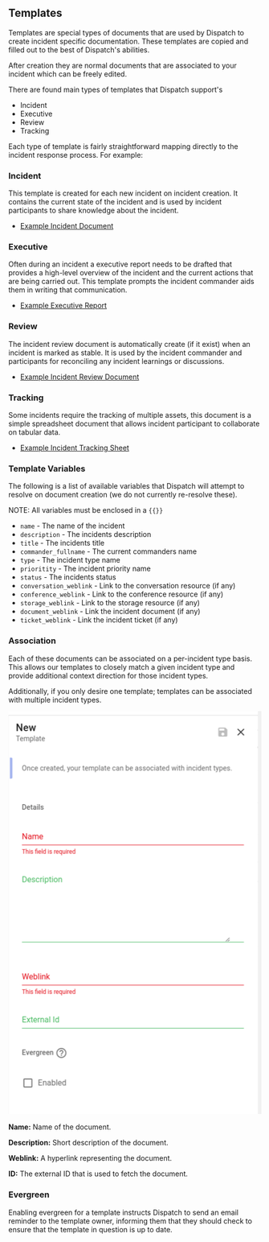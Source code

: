 ## Templates

Templates are special types of documents that are used by Dispatch to create incident specific documentation. These templates are copied and filled out to the best of Dispatch's abilities.

After creation they are normal documents that are associated to your incident which can be freely edited.

There are found main types of templates that Dispatch support's

- Incident
- Executive
- Review
- Tracking

Each type of template is fairly straightforward mapping directly to the incident response process. For example:

### Incident

This template is created for each new incident on incident creation. It contains the current state of the incident and is used by incident participants to share knowledge about the incident.

- [Example Incident Document](https://docs.google.com/document/d/1fv--CrGpWJJ4nyPR0N0hq4JchHJPuqsXN4azE9CGQiE)

### Executive

Often during an incident a executive report needs to be drafted that provides a high-level overview of the incident and the current actions that are being carried out. This template prompts the incident commander aids them in writing that communication.

- [Example Executive Report](https://docs.google.com/document/d/1dab6k14p5ageo5B_d1YlB_zS9hMGHDMXy9RUbIZous4)

### Review

The incident review document is automatically create (if it exist) when an incident is marked as stable. It is used by the incident commander and participants for reconciling any incident learnings or discussions.

- [Example Incident Review Document](https://docs.google.com/document/d/0-VwcEpVVdymoojdUg9e5XP8QGam0-B5Djxh-guuPpEc)

### Tracking

Some incidents require the tracking of multiple assets, this document is a simple spreadsheet document that allows incident participant to collaborate on tabular data.

- [Example Incident Tracking Sheet](https://docs.google.com/spreadsheets/d/1Odk4KlL7uMF_yd7OvTOCaPWmtTA_WzFBIA4lMeU5cGY)

### Template Variables

The following is a list of available variables that Dispatch will attempt to resolve on document creation (we do not currently re-resolve these).

NOTE: All variables must be enclosed in a `{{}}`

- `name` - The name of the incident
- `description` - The incidents description
- `title` - The incidents title
- `commander_fullname` - The current commanders name
- `type` - The incident type name
- `prioritity` - The incident priority name
- `status` - The incidents status
- `conversation_weblink` - Link to the conversation resource (if any)
- `conference_weblink` - Link to the conference resource (if any)
- `storage_weblink` - Link to the storage resource (if any)
- `document_weblink` - Link the incident document (if any)
- `ticket_weblink` - Link the incident ticket (if any)

### Association

Each of these documents can be associated on a per-incident type basis. This allows our templates to closely match a given incident type and provide additional context direction for those incident types.

Additionally, if you only desire one template; templates can be associated with multiple incident types.

![](../../../.gitbook/assets/admin-ui-create-edit-template.png)

**Name:** Name of the document.

**Description:** Short description of the document.

**Weblink:** A hyperlink representing the document.

**ID:** The external ID that is used to fetch the document.

### Evergreen

Enabling evergreen for a template instructs Dispatch to send an email reminder to the template owner, informing them that they should check to ensure that the template in question is up to date.
